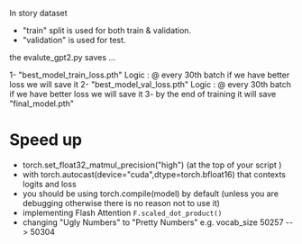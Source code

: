 In story dataset

- "train" split is used for both train & validation.
- "validation" is used for test. 

the evalute_gpt2.py saves ...

1- "best_model_train_loss.pth" Logic :  @ every 30th batch if we have better loss we will save it 
2- "best_model_val_loss.pth"   Logic :  @ every 30th batch if we have better loss we will save it 
3- by the end of training it will save "final_model.pth"



# Speed up 

- torch.set_float32_matmul_precision("high")  (at the top of your script )
- with torch.autocast(device="cuda",dtype=torch.bfloat16) that contexts logits and loss 
- you should be using torch.compile(model) by default (unless you are debugging otherwise there is no reason not to use it)
- implementing Flash Attention `F.scaled_dot_product()`
- changing "Ugly Numbers" to "Pretty Numbers" e.g. vocab_size 50257 --> 50304 